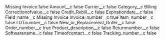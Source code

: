 <?xml version="1.0" encoding="UTF-8"?>
<CustomMetadata xmlns="http://soap.sforce.com/2006/04/metadata" xmlns:xsi="http://www.w3.org/2001/XMLSchema-instance" xmlns:xsd="http://www.w3.org/2001/XMLSchema">
    <label>Missing Invoice</label>
    <protected>false</protected>
    <values>
        <field>Amount__c</field>
        <value xsi:type="xsd:boolean">false</value>
    </values>
    <values>
        <field>Carrier__c</field>
        <value xsi:type="xsd:boolean">false</value>
    </values>
    <values>
        <field>Category__c</field>
        <value xsi:type="xsd:string">Billing</value>
    </values>
    <values>
        <field>Correctionofvalue__c</field>
        <value xsi:type="xsd:boolean">false</value>
    </values>
    <values>
        <field>Credit_Rebill__c</field>
        <value xsi:type="xsd:boolean">false</value>
    </values>
    <values>
        <field>Expirationdate__c</field>
        <value xsi:type="xsd:boolean">false</value>
    </values>
    <values>
        <field>Field_name__c</field>
        <value xsi:type="xsd:string">Missing Invoice</value>
    </values>
    <values>
        <field>Invoice_number__c</field>
        <value xsi:type="xsd:boolean">true</value>
    </values>
    <values>
        <field>Item_number__c</field>
        <value xsi:type="xsd:boolean">false</value>
    </values>
    <values>
        <field>LOTnumber__c</field>
        <value xsi:type="xsd:boolean">false</value>
    </values>
    <values>
        <field>New_or_Replacement_Order__c</field>
        <value xsi:type="xsd:boolean">false</value>
    </values>
    <values>
        <field>Order_number__c</field>
        <value xsi:type="xsd:boolean">true</value>
    </values>
    <values>
        <field>Product_description__c</field>
        <value xsi:type="xsd:boolean">false</value>
    </values>
    <values>
        <field>Returnnumber__c</field>
        <value xsi:type="xsd:boolean">false</value>
    </values>
    <values>
        <field>Softwarename__c</field>
        <value xsi:type="xsd:boolean">false</value>
    </values>
    <values>
        <field>Timeofcontact__c</field>
        <value xsi:type="xsd:boolean">false</value>
    </values>
    <values>
        <field>Tracking_number__c</field>
        <value xsi:type="xsd:boolean">false</value>
    </values>
</CustomMetadata>
